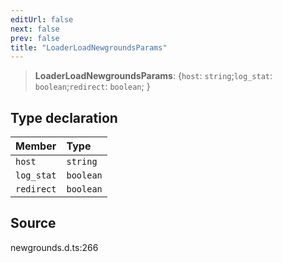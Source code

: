 ```yaml
---
editUrl: false
next: false
prev: false
title: "LoaderLoadNewgroundsParams"
---
```


> **LoaderLoadNewgroundsParams**: \{`host`: `string`;`log_stat`: `boolean`;`redirect`: `boolean`;  }

## Type declaration

| Member | Type |
| :------ | :------ |
| `host` | `string` |
| `log_stat` | `boolean` |
| `redirect` | `boolean` |

## Source

newgrounds.d.ts:266
